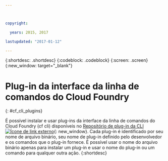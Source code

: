 ```yaml
---



copyright:

  years: 2015, 2017

lastupdated: "2017-01-12"

---
```


{:shortdesc: .shortdesc}
{:codeblock: .codeblock}
{:screen: .screen}
{:new_window: target="_blank"}

# Plug-in da interface da linha de comandos do Cloud Foundry
{: #cf_cli_plugins}

É possível instalar e usar plug-ins da interface da linha de comandos do Cloud Foundry (cf cli) disponíveis no [Repositório de plug-in da CLI ![Ícone de link externo](../icons/launch-glyph.svg)](http://plugins.ng.bluemix.net/){: new_window}. Cada plug-in é identificado por seu nome de arquivo binário, seu nome de plug-in definido pelo desenvolvedor e os comandos que o plug-in fornece. É possível usar o nome do arquivo binário apenas para instalar um plug-in e usar o nome do plug-in ou um comando para qualquer outra ação.
{:shortdesc}
